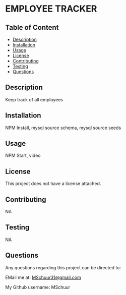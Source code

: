 
# EMPLOYEE TRACKER

 

## Table of Content
- [Description](#description)
- [Installation](#installation)
- [Usage](#usage)
- [License](#license)
- [Contributing](#contributing)
- [Testing](#testing)
- [Questions](#questions)

## Description
Keep track of all employees

## Installation
NPM Install, mysql source schema, mysql source seeds

## Usage
NPM Start, video

## License
This project does not have a license attached.

## Contributing
NA

## Testing
NA

## Questions

Any questions regarding this project can be directed to: 

EMail me at:
MSchuur31@gmail.com


My Github username:
MSchuur
